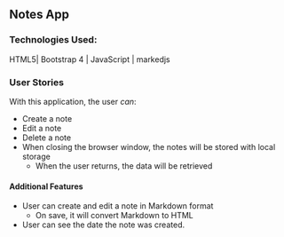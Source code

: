## Notes App

### Technologies Used:

HTML5| Bootstrap 4 | JavaScript | markedjs

### User Stories

With this application, the user _can_:

* Create a note
* Edit a note
* Delete a note
* When closing the browser window, the notes will be stored with local storage
  * When the user returns, the data will be retrieved

#### Additional Features

* User can create and edit a note in Markdown format
  * On save, it will convert Markdown to HTML
* User can see the date the note was created.


